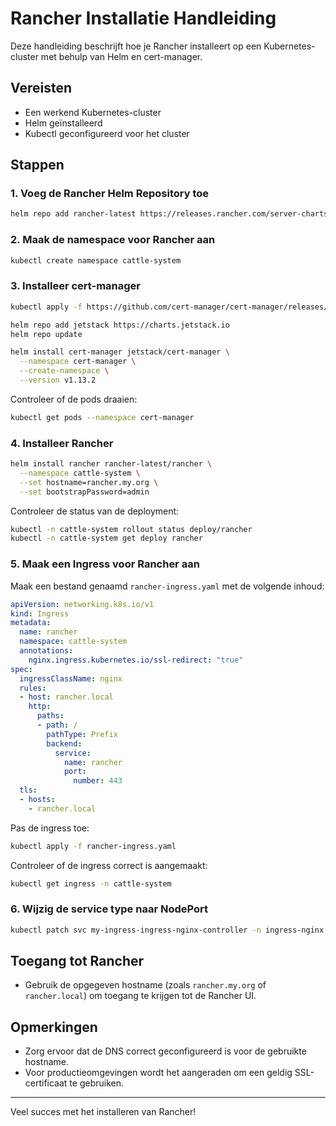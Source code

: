 # Rancher Installatie Handleiding

Deze handleiding beschrijft hoe je Rancher installeert op een Kubernetes-cluster met behulp van Helm en cert-manager.

## Vereisten
- Een werkend Kubernetes-cluster
- Helm geïnstalleerd
- Kubectl geconfigureerd voor het cluster

## Stappen

### 1. Voeg de Rancher Helm Repository toe
```bash
helm repo add rancher-latest https://releases.rancher.com/server-charts/latest
```

### 2. Maak de namespace voor Rancher aan
```bash
kubectl create namespace cattle-system
```

### 3. Installeer cert-manager
```bash
kubectl apply -f https://github.com/cert-manager/cert-manager/releases/download/v1.13.2/cert-manager.crds.yaml

helm repo add jetstack https://charts.jetstack.io
helm repo update

helm install cert-manager jetstack/cert-manager \
  --namespace cert-manager \
  --create-namespace \
  --version v1.13.2
```

Controleer of de pods draaien:
```bash
kubectl get pods --namespace cert-manager
```

### 4. Installeer Rancher
```bash
helm install rancher rancher-latest/rancher \
  --namespace cattle-system \
  --set hostname=rancher.my.org \
  --set bootstrapPassword=admin
```

Controleer de status van de deployment:
```bash
kubectl -n cattle-system rollout status deploy/rancher
kubectl -n cattle-system get deploy rancher
```

### 5. Maak een Ingress voor Rancher aan
Maak een bestand genaamd `rancher-ingress.yaml` met de volgende inhoud:
```yaml
apiVersion: networking.k8s.io/v1
kind: Ingress
metadata:
  name: rancher
  namespace: cattle-system
  annotations:
    nginx.ingress.kubernetes.io/ssl-redirect: "true"
spec:
  ingressClassName: nginx
  rules:
  - host: rancher.local
    http:
      paths:
      - path: /
        pathType: Prefix
        backend:
          service:
            name: rancher
            port:
              number: 443
  tls:
  - hosts:
    - rancher.local
```

Pas de ingress toe:
```bash
kubectl apply -f rancher-ingress.yaml
```

Controleer of de ingress correct is aangemaakt:
```bash
kubectl get ingress -n cattle-system
```

### 6. Wijzig de service type naar NodePort
```bash
kubectl patch svc my-ingress-ingress-nginx-controller -n ingress-nginx -p '{"spec": {"type": "NodePort"}}'
```

## Toegang tot Rancher
- Gebruik de opgegeven hostname (zoals `rancher.my.org` of `rancher.local`) om toegang te krijgen tot de Rancher UI.

## Opmerkingen
- Zorg ervoor dat de DNS correct geconfigureerd is voor de gebruikte hostname.
- Voor productieomgevingen wordt het aangeraden om een geldig SSL-certificaat te gebruiken.

---

Veel succes met het installeren van Rancher!


